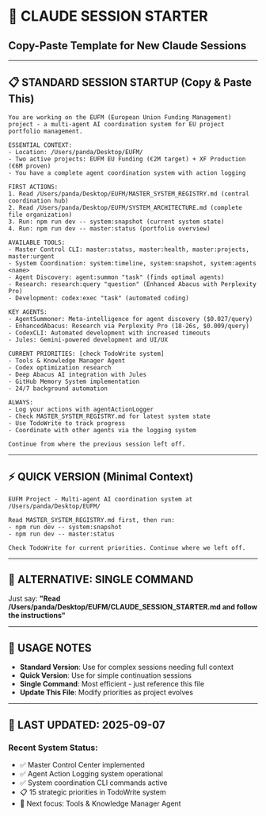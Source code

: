 # 🚀 CLAUDE SESSION STARTER
## Copy-Paste Template for New Claude Sessions

---

## 📋 **STANDARD SESSION STARTUP** (Copy & Paste This)

```
You are working on the EUFM (European Union Funding Management) project - a multi-agent AI coordination system for EU project portfolio management.

ESSENTIAL CONTEXT:
- Location: /Users/panda/Desktop/EUFM/
- Two active projects: EUFM EU Funding (€2M target) + XF Production (€6M proven)
- You have a complete agent coordination system with action logging

FIRST ACTIONS:
1. Read /Users/panda/Desktop/EUFM/MASTER_SYSTEM_REGISTRY.md (central coordination hub)
2. Read /Users/panda/Desktop/EUFM/SYSTEM_ARCHITECTURE.md (complete file organization)
3. Run: npm run dev -- system:snapshot (current system state)
4. Run: npm run dev -- master:status (portfolio overview)

AVAILABLE TOOLS:
- Master Control CLI: master:status, master:health, master:projects, master:urgent
- System Coordination: system:timeline, system:snapshot, system:agents <name>
- Agent Discovery: agent:summon "task" (finds optimal agents)
- Research: research:query "question" (Enhanced Abacus with Perplexity Pro)
- Development: codex:exec "task" (automated coding)

KEY AGENTS:
- AgentSummoner: Meta-intelligence for agent discovery ($0.027/query)
- EnhancedAbacus: Research via Perplexity Pro (18-26s, $0.009/query)  
- CodexCLI: Automated development with increased timeouts
- Jules: Gemini-powered development and UI/UX

CURRENT PRIORITIES: [check TodoWrite system]
- Tools & Knowledge Manager Agent
- Codex optimization research
- Deep Abacus AI integration with Jules
- GitHub Memory System implementation
- 24/7 background automation

ALWAYS:
- Log your actions with agentActionLogger
- Check MASTER_SYSTEM_REGISTRY.md for latest system state
- Use TodoWrite to track progress
- Coordinate with other agents via the logging system

Continue from where the previous session left off.
```

---

## ⚡ **QUICK VERSION** (Minimal Context)

```
EUFM Project - Multi-agent AI coordination system at /Users/panda/Desktop/EUFM/

Read MASTER_SYSTEM_REGISTRY.md first, then run:
- npm run dev -- system:snapshot
- npm run dev -- master:status

Check TodoWrite for current priorities. Continue where we left off.
```

---

## 🎯 **ALTERNATIVE: SINGLE COMMAND**

Just say: **"Read /Users/panda/Desktop/EUFM/CLAUDE_SESSION_STARTER.md and follow the instructions"**

---

## 📝 **USAGE NOTES**

- **Standard Version**: Use for complex sessions needing full context
- **Quick Version**: Use for simple continuation sessions
- **Single Command**: Most efficient - just reference this file
- **Update This File**: Modify priorities as project evolves

---

## 🔄 **LAST UPDATED**: 2025-09-07

### Recent System Status:
- ✅ Master Control Center implemented
- ✅ Agent Action Logging system operational
- ✅ System coordination CLI commands active
- 📋 15 strategic priorities in TodoWrite system
- 🎯 Next focus: Tools & Knowledge Manager Agent